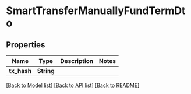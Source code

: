 # SmartTransferManuallyFundTermDto

## Properties

Name | Type | Description | Notes
------------ | ------------- | ------------- | -------------
**tx_hash** | **String** |  | 

[[Back to Model list]](../README.md#documentation-for-models) [[Back to API list]](../README.md#documentation-for-api-endpoints) [[Back to README]](../README.md)


